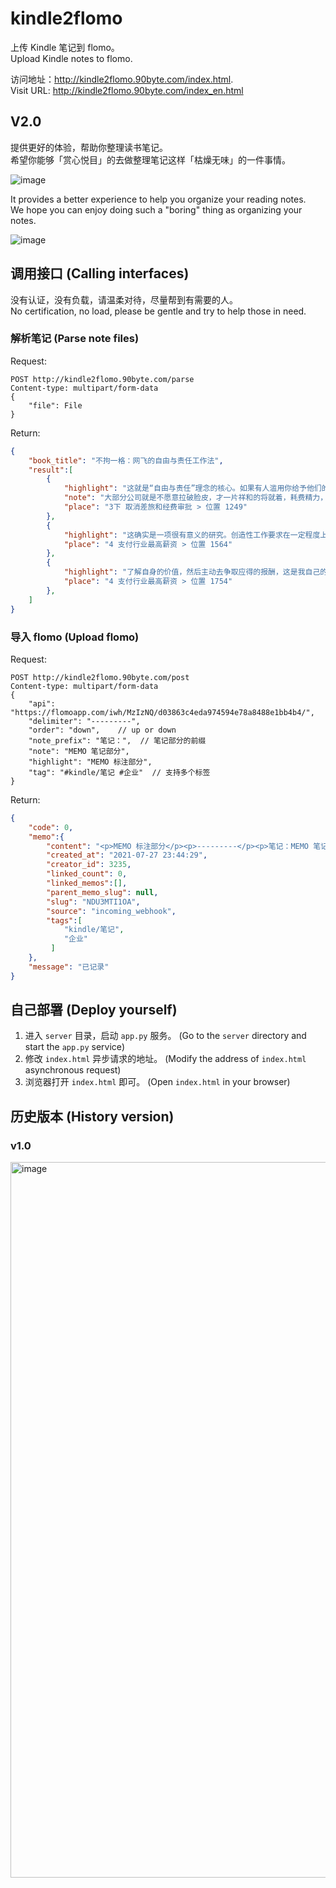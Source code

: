 # kindle2flomo
上传 Kindle 笔记到 flomo。  
Upload Kindle notes to flomo.

访问地址：http://kindle2flomo.90byte.com/index.html.   
Visit URL: http://kindle2flomo.90byte.com/index_en.html

## V2.0
提供更好的体验，帮助你整理读书笔记。  
希望你能够「赏心悦目」的去做整理笔记这样「枯燥无味」的一件事情。

![image](https://user-images.githubusercontent.com/5508125/128361215-df92de02-27d7-482c-84dd-2ed00245e53d.png)


It provides a better experience to help you organize your reading notes.  
We hope you can enjoy doing such a "boring" thing as organizing your notes.

![image](https://user-images.githubusercontent.com/5508125/128361571-0fe01629-d9b0-409e-96bf-3bdcfc64ad31.png)

## 调用接口 (Calling interfaces)
没有认证，没有负载，请温柔对待，尽量帮到有需要的人。  
No certification, no load, please be gentle and try to help those in need.

### 解析笔记 (Parse note files)

Request: 

```
POST http://kindle2flomo.90byte.com/parse
Content-type: multipart/form-data
{
    "file": File
}
```

Return: 

```json
{
    "book_title": "不拘一格：网飞的自由与责任工作法",
    "result":[
        {
            "highlight": "这就是“自由与责任”理念的核心。如果有人滥用你给予他们的自由，就必须受到惩罚，而且必须是严厉的惩罚。这样，其他员工才会引以为戒，否则，自由将毫无意义。",
            "note": "大部分公司就是不愿意拉破脸皮，才一片祥和的将就着，耗费精力，这就是内耗。",
            "place": "3下 取消差旅和经费审批 > 位置 1249"
        },
        {
            "highlight": "这确实是一项很有意义的研究。创造性工作要求在一定程度上解放你的大脑。如果你总想着要怎么做才能表现好，才能得到高额的奖金，那么你就缺少开放的认知空间，产生最好的想法和最好创意的可能性也微乎其微。结果，你反倒做得更差。",
            "place": "4 支付行业最高薪资 > 位置 1564"
        },
        {
            "highlight": "了解自身的价值，然后主动去争取应得的报酬，这是我自己的责任啊！",
            "place": "4 支付行业最高薪资 > 位置 1754"
        },
    ]
}
```

### 导入 flomo (Upload flomo)

Request: 

```
POST http://kindle2flomo.90byte.com/post
Content-type: multipart/form-data
{
    "api": "https://flomoapp.com/iwh/MzIzNQ/d03863c4eda974594e78a8488e1bb4b4/",
    "delimiter": "---------",
    "order": "down",    // up or down
    "note_prefix": "笔记：",  // 笔记部分的前缀
    "note": "MEMO 笔记部分",
    "highlight": "MEMO 标注部分",
    "tag": "#kindle/笔记 #企业"  // 支持多个标签
}
```

Return: 

```json
{
    "code": 0,
    "memo":{
        "content": "<p>MEMO 标注部分</p><p>---------</p><p>笔记：MEMO 笔记部分</p><p>#kindle/笔记 #企业</p>",
        "created_at": "2021-07-27 23:44:29",
        "creator_id": 3235,
        "linked_count": 0,
        "linked_memos":[],
        "parent_memo_slug": null,
        "slug": "NDU3MTI1OA",
        "source": "incoming_webhook",
        "tags":[
            "kindle/笔记",
            "企业"
         ]
    },
    "message": "已记录"
}
```

## 自己部署 (Deploy yourself)
1. 进入 `server` 目录，启动 `app.py` 服务。 (Go to the `server` directory and start the `app.py` service)
2. 修改 `index.html` 异步请求的地址。 (Modify the address of `index.html` asynchronous request)
3. 浏览器打开 `index.html` 即可。 (Open `index.html` in your browser)



## 历史版本 (History version)

### v1.0

<img width="1145" alt="image" src="https://user-images.githubusercontent.com/5508125/120009242-54d12580-c00e-11eb-81ed-819c91de3612.png">

